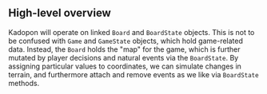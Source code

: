 ## High-level overview
Kadopon will operate on linked `Board` and `BoardState` objects. This is not to
be confused with `Game` and `GameState` objects, which hold game-related data.
Instead, the `Board` holds the "map" for the game, which is further mutated by
player decisions and natural events via the `BoardState`. By assigning particular
values to coordinates, we can simulate changes in terrain, and furthermore
attach and remove events as we like via `BoardState` methods.
